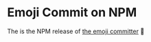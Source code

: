 # Emoji Commit on NPM

The is the NPM release of [the emoji committer](https://github.com/LinusU/emoji-commit) 🎉
